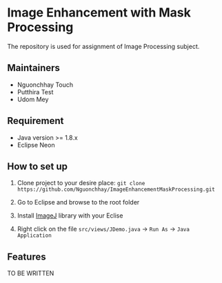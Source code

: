 Image Enhancement with Mask Processing
======================================

The repository is used for assignment of Image Processing subject.

Maintainers
-----------

* Nguonchhay Touch
* Putthira Test
* Udom Mey

Requirement
------------

* Java version >= 1.8.x
* Eclipse Neon

How to set up
-------------

1. Clone project to your desire place: `git clone https://github.com/Nguonchhay/ImageEnhancementMaskProcessing.git`

2. Go to Eclipse and browse to the root folder

3. Install [ImageJ](https://marketplace.eclipse.org/content/imagej-plugin/) library with your Eclise

4. Right click on the file `src/views/JDemo.java` -> `Run As` -> `Java Application`

Features
--------

TO BE WRITTEN
